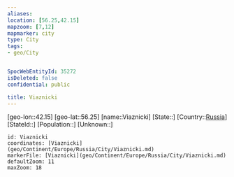 ```yaml
---
aliases: 
location: [56.25,42.15]
mapzoom: [7,12] 
mapmarker: city 
type: City
tags:
- geo/City


SpocWebEntityId: 35272
isDeleted: false
confidential: public

title: Viaznicki
---
```

[geo-lon::42.15]
[geo-lat::56.25]
[name::Viaznicki]
[State::]
[Country::[Russia](geo/Continent/Europe/Russia.md)]
[StateId::]
[Population::]
[Unknown::]


```leaflet
id: Viaznicki
coordinates: [Viaznicki](geo/Continent/Europe/Russia/City/Viaznicki.md)
markerFile: [Viaznicki](geo/Continent/Europe/Russia/City/Viaznicki.md)
defaultZoom: 11 
maxZoom: 18
```


